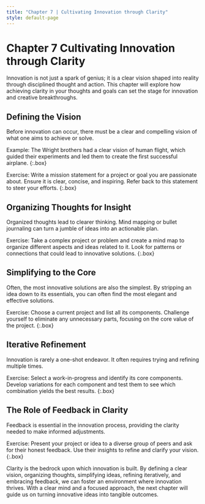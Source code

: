 ```yaml
---
title: "Chapter 7 | Cultivating Innovation through Clarity"
style: default-page
---
```


# **Chapter 7** Cultivating Innovation through Clarity
Innovation is not just a spark of genius; it is a clear vision shaped into reality through disciplined thought and action. This chapter will explore how achieving clarity in your thoughts and goals can set the stage for innovation and creative breakthroughs.

## **Defining the Vision**

Before innovation can occur, there must be a clear and compelling vision of what one aims to achieve or solve.

Example: The Wright brothers had a clear vision of human flight, which guided their experiments and led them to create the first successful airplane.
{:.box}

Exercise: Write a mission statement for a project or goal you are passionate about. Ensure it is clear, concise, and inspiring. Refer back to this statement to steer your efforts.
{:.box}

## **Organizing Thoughts for Insight**

Organized thoughts lead to clearer thinking. Mind mapping or bullet journaling can turn a jumble of ideas into an actionable plan.

Exercise: Take a complex project or problem and create a mind map to organize different aspects and ideas related to it. Look for patterns or connections that could lead to innovative solutions.
{:.box}

## **Simplifying to the Core**

Often, the most innovative solutions are also the simplest. By stripping an idea down to its essentials, you can often find the most elegant and effective solutions.

Exercise: Choose a current project and list all its components. Challenge yourself to eliminate any unnecessary parts, focusing on the core value of the project.
{:.box}

## **Iterative Refinement**

Innovation is rarely a one-shot endeavor. It often requires trying and refining multiple times.

Exercise: Select a work-in-progress and identify its core components. Develop variations for each component and test them to see which combination yields the best results.
{:.box}

## **The Role of Feedback in Clarity**

Feedback is essential in the innovation process, providing the clarity needed to make informed adjustments.

Exercise: Present your project or idea to a diverse group of peers and ask for their honest feedback. Use their insights to refine and clarify your vision.
{:.box}

Clarity is the bedrock upon which innovation is built. By defining a clear vision, organizing thoughts, simplifying ideas, refining iteratively, and embracing feedback, we can foster an environment where innovation thrives. With a clear mind and a focused approach, the next chapter will guide us on turning innovative ideas into tangible outcomes.
